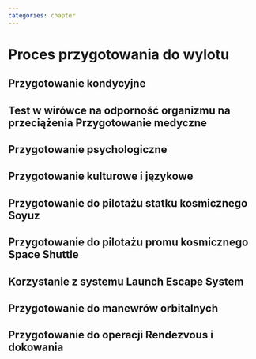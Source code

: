 ---categories: chapter---# Proces przygotowania do wylotu## Przygotowanie kondycyjne## Test w wirówce na odporność organizmu na przeciążenia Przygotowanie medyczne## Przygotowanie psychologiczne## Przygotowanie kulturowe i językowe## Przygotowanie do pilotażu statku kosmicznego Soyuz## Przygotowanie do pilotażu promu kosmicznego Space Shuttle## Korzystanie z systemu Launch Escape System## Przygotowanie do manewrów orbitalnych## Przygotowanie do operacji Rendezvous i dokowania